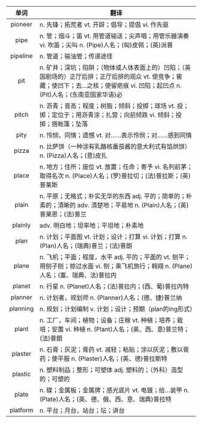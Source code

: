 |单词|翻译  |
|:--:|--| 
|	pioneer  		|		n. 先锋；拓荒者 vt. 开辟；倡导；提倡 vi. 作先驱	|		
|	pipe  		|		n. 管；烟斗；笛 vt. 用管道输送；尖声唱；用管乐器演奏 vi. 吹笛；尖叫 n. (Pipe)人名；(匈)皮佩；(英)派普	|		
|	pipeline  		|		n. 管道；输油管；传递途径	|		
|	pit  		|		n. 矿井；深坑；陷阱；（物体或人体表面上的）凹陷；（英国剧场的）正厅后排；正厅后排的观众 vt. 使竞争；窖藏；使凹下；去…之核；使留疤痕 vi. 凹陷；起凹点 n. (Pit)人名；(东南亚国家华语)必	|		
|	pitch  		|		n. 沥青；音高；程度；树脂；倾斜；投掷；球场 vt. 投；掷；定位于；用沥青涂；扎营；向前倾跌 vi. 倾斜；投掷；搭帐篷；坠落	|		
|	pity  		|		n. 怜悯，同情；遗憾 vt. 对……表示怜悯；对……感到同情	|		
|	pizza  		|		n. 比萨饼（一种涂有乳酪核番茄酱的意大利式有馅烘饼） n. (Pizza)人名；(意)皮扎	|		
|	place  		|		n. 地方；住所；座位 vt. 放置；任命；寄予 vi. 名列前茅；取得名次 n. (Place)人名；(罗)普拉切；(法)普拉斯；(英)普莱斯	|		
|	plain  		|		n. 平原；无格式；朴实无华的东西 adj. 平的；简单的；朴素的；清晰的 adv. 清楚地；平易地 n. (Plain)人名；(英)普莱恩；(法)普兰	|		
|	plainly  		|		adv. 明白地；坦率地；平坦地；朴素地	|		
|	plan  		|		n. 计划；平面图 vt. 计划；设计；打算 vi. 计划；打算 n. (Plan)人名；(瑞典)普兰；(法)普朗	|		
|	plane  		|		n. 飞机；平面；程度，水平 adj. 平的；平面的 vt. 刨平；用刨子刨；掠过水面 vi. 刨；乘飞机旅行；翱翔 n. (Plane)人名；(塞、瑞典、法)普拉内	|		
|	planet  		|		n. 行星 n. (Planet)人名；(法)普拉内；(西、葡)普拉内特	|		
|	planner  		|		n. 计划者，规划师 n. (Planner)人名；(德、捷)普兰纳	|		
|	planning  		|		n. 规划；计划编制 v. 计划；设计；预期（plan的ing形式）	|		
|	plant  		|		n. 工厂，车间；植物；设备；庄稼 vt. 种植；培养；栽培；安置 vi. 种植 n. (Plant)人名；(英、西、意)普兰特；(法)普朗	|		
|	plaster  		|		n. 石膏；灰泥；膏药 vt. 减轻；粘贴；涂以灰泥；敷以膏药；使平服 n. (Plaster)人名；(英、德)普拉斯特	|		
|	plastic  		|		n. 塑料制品；整形；可塑体 adj. 塑料的；（外科）造型的；可塑的	|		
|	plate  		|		n. 碟；金属板；金属牌；感光底片 vt. 电镀；给…装甲 n. (Plate)人名；(英、德、俄、西、意、瑞典)普拉特	|		
|	platform  		|		n. 平台；月台，站台；坛；讲台	|		
